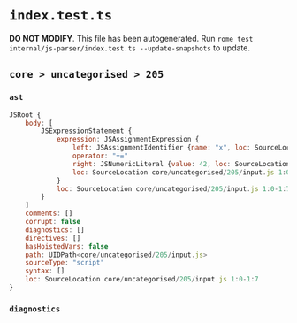 # `index.test.ts`

**DO NOT MODIFY**. This file has been autogenerated. Run `rome test internal/js-parser/index.test.ts --update-snapshots` to update.

## `core > uncategorised > 205`

### `ast`

```javascript
JSRoot {
	body: [
		JSExpressionStatement {
			expression: JSAssignmentExpression {
				left: JSAssignmentIdentifier {name: "x", loc: SourceLocation core/uncategorised/205/input.js 1:0-1:1 (x)}
				operator: "+="
				right: JSNumericLiteral {value: 42, loc: SourceLocation core/uncategorised/205/input.js 1:5-1:7}
				loc: SourceLocation core/uncategorised/205/input.js 1:0-1:7
			}
			loc: SourceLocation core/uncategorised/205/input.js 1:0-1:7
		}
	]
	comments: []
	corrupt: false
	diagnostics: []
	directives: []
	hasHoistedVars: false
	path: UIDPath<core/uncategorised/205/input.js>
	sourceType: "script"
	syntax: []
	loc: SourceLocation core/uncategorised/205/input.js 1:0-1:7
}
```

### `diagnostics`

```

```

